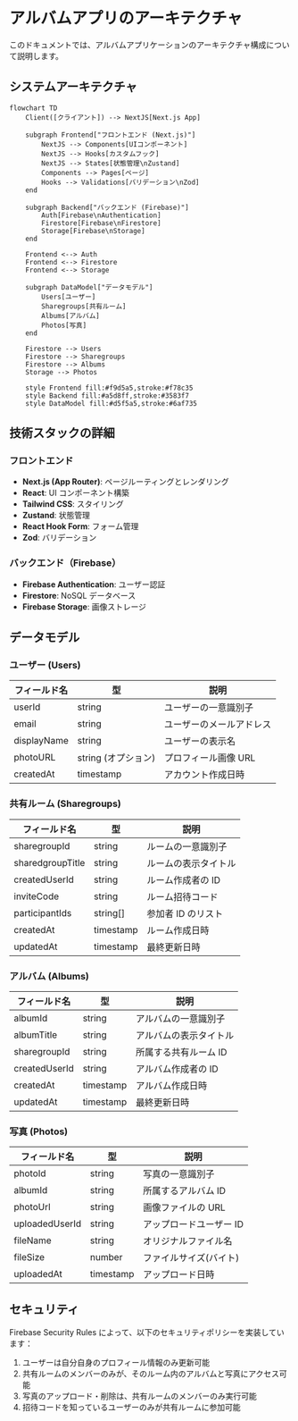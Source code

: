 # アルバムアプリのアーキテクチャ

このドキュメントでは、アルバムアプリケーションのアーキテクチャ構成について説明します。

## システムアーキテクチャ

```mermaid
flowchart TD
    Client([クライアント]) --> NextJS[Next.js App]

    subgraph Frontend["フロントエンド (Next.js)"]
        NextJS --> Components[UIコンポーネント]
        NextJS --> Hooks[カスタムフック]
        NextJS --> States[状態管理\nZustand]
        Components --> Pages[ページ]
        Hooks --> Validations[バリデーション\nZod]
    end

    subgraph Backend["バックエンド (Firebase)"]
        Auth[Firebase\nAuthentication]
        Firestore[Firebase\nFirestore]
        Storage[Firebase\nStorage]
    end

    Frontend <--> Auth
    Frontend <--> Firestore
    Frontend <--> Storage

    subgraph DataModel["データモデル"]
        Users[ユーザー]
        Sharegroups[共有ルーム]
        Albums[アルバム]
        Photos[写真]
    end

    Firestore --> Users
    Firestore --> Sharegroups
    Firestore --> Albums
    Storage --> Photos

    style Frontend fill:#f9d5a5,stroke:#f78c35
    style Backend fill:#a5d8ff,stroke:#3583f7
    style DataModel fill:#d5f5a5,stroke:#6af735
```

## 技術スタックの詳細

### フロントエンド

- **Next.js (App Router)**: ページルーティングとレンダリング
- **React**: UI コンポーネント構築
- **Tailwind CSS**: スタイリング
- **Zustand**: 状態管理
- **React Hook Form**: フォーム管理
- **Zod**: バリデーション

### バックエンド（Firebase）

- **Firebase Authentication**: ユーザー認証
- **Firestore**: NoSQL データベース
- **Firebase Storage**: 画像ストレージ

## データモデル

### ユーザー (Users)

| フィールド名 | 型                  | 説明                     |
| ------------ | ------------------- | ------------------------ |
| userId       | string              | ユーザーの一意識別子     |
| email        | string              | ユーザーのメールアドレス |
| displayName  | string              | ユーザーの表示名         |
| photoURL     | string (オプション) | プロフィール画像 URL     |
| createdAt    | timestamp           | アカウント作成日時       |

### 共有ルーム (Sharegroups)

| フィールド名     | 型        | 説明                 |
| ---------------- | --------- | -------------------- |
| sharegroupId     | string    | ルームの一意識別子   |
| sharedgroupTitle | string    | ルームの表示タイトル |
| createdUserId    | string    | ルーム作成者の ID    |
| inviteCode       | string    | ルーム招待コード     |
| participantIds   | string[]  | 参加者 ID のリスト   |
| createdAt        | timestamp | ルーム作成日時       |
| updatedAt        | timestamp | 最終更新日時         |

### アルバム (Albums)

| フィールド名  | 型        | 説明                   |
| ------------- | --------- | ---------------------- |
| albumId       | string    | アルバムの一意識別子   |
| albumTitle    | string    | アルバムの表示タイトル |
| sharegroupId  | string    | 所属する共有ルーム ID  |
| createdUserId | string    | アルバム作成者の ID    |
| createdAt     | timestamp | アルバム作成日時       |
| updatedAt     | timestamp | 最終更新日時           |

### 写真 (Photos)

| フィールド名   | 型        | 説明                    |
| -------------- | --------- | ----------------------- |
| photoId        | string    | 写真の一意識別子        |
| albumId        | string    | 所属するアルバム ID     |
| photoUrl       | string    | 画像ファイルの URL      |
| uploadedUserId | string    | アップロードユーザー ID |
| fileName       | string    | オリジナルファイル名    |
| fileSize       | number    | ファイルサイズ(バイト)  |
| uploadedAt     | timestamp | アップロード日時        |

## セキュリティ

Firebase Security Rules によって、以下のセキュリティポリシーを実装しています：

1. ユーザーは自分自身のプロフィール情報のみ更新可能
2. 共有ルームのメンバーのみが、そのルーム内のアルバムと写真にアクセス可能
3. 写真のアップロード・削除は、共有ルームのメンバーのみ実行可能
4. 招待コードを知っているユーザーのみが共有ルームに参加可能
